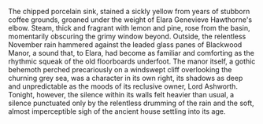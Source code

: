The chipped porcelain sink, stained a sickly yellow from years of stubborn coffee grounds, groaned under the weight of Elara Genevieve Hawthorne's elbow.  Steam, thick and fragrant with lemon and pine, rose from the basin, momentarily obscuring the grimy window beyond.  Outside, the relentless November rain hammered against the leaded glass panes of Blackwood Manor, a sound that, to Elara, had become as familiar and comforting as the rhythmic squeak of the old floorboards underfoot.  The manor itself, a gothic behemoth perched precariously on a windswept cliff overlooking the churning grey sea, was a character in its own right, its shadows as deep and unpredictable as the moods of its reclusive owner, Lord Ashworth.  Tonight, however, the silence within its walls felt heavier than usual, a silence punctuated only by the relentless drumming of the rain and the soft, almost imperceptible sigh of the ancient house settling into its age.
